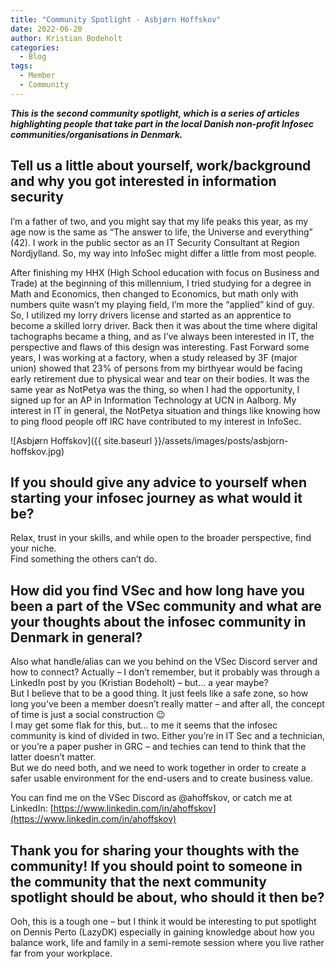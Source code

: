 ```yaml
---
title: "Community Spotlight - Asbjørn Hoffskov"  
date: 2022-06-20  
author: Kristian Bodeholt  
categories:
  - Blog
tags:
  - Member
  - Community
---
```


***This is the second community spotlight, which is a series of articles highlighting people that take part in the local Danish non-profit Infosec communities/organisations in Denmark.***

## Tell us a little about yourself, work/background and why you got interested in information security
I’m a father of two, and you might say that my life peaks this year, as my age now is the same as “The answer to life, the Universe and everything” (42). I work in the public sector as an IT Security Consultant at Region Nordjylland.  So, my way into InfoSec might differ a little from most people.  

After finishing my HHX (High School education with focus on Business and Trade) at the beginning of this millennium, I tried studying for a degree in Math and Economics, then changed to Economics, but math only with numbers quite wasn’t my playing field, I’m more the “applied” kind of guy. So, I utilized my lorry drivers license and started as an apprentice to become a skilled lorry driver. Back then it was about the time where digital tachographs became a thing, and as I’ve always been interested in IT, the perspective and flaws of this design was interesting. 
Fast Forward some years, I was working at a factory, when a study released by 3F (major union) showed that 23% of persons from my birthyear would be facing early retirement due to physical wear and tear on their bodies. It was the same year as NotPetya was the thing, so when I had the opportunity, I signed up for an AP in Information Technology at UCN in Aalborg. My interest in IT in general, the NotPetya situation and things like knowing how to ping flood people off IRC have contributed to my interest in InfoSec.

![Asbjørn Hoffskov]({{ site.baseurl }}/assets/images/posts/asbjorn-hoffskov.jpg)  

## If you should give any advice to yourself when starting your infosec journey as what would it be?
Relax, trust in your skills, and while open to the broader perspective, find your niche.  
Find something the others can’t do. 

## How did you find VSec and how long have you been a part of the VSec community and what are your thoughts about the infosec community in Denmark in general?
Also what handle/alias can we you behind on the VSec Discord server and how to connect? 
Actually – I don’t remember, but it probably was through a LinkedIn post by you (Kristian Bodeholt) – but... a year maybe?  
But I believe that to be a good thing. It just feels like a safe zone, so how long you’ve been a member doesn’t really matter – and after all, the concept of time is just a social construction 😉  
I may get some flak for this, but... to me it seems that the infosec community is kind of divided in two. Either you’re in IT Sec and a technician, or you’re a paper pusher in GRC – and techies can tend to think that the latter doesn’t matter.  
But we do need both, and we need to work together in order to create a safer usable environment for the end-users and to create business value.

You can find me on the VSec Discord as @ahoffskov, or catch me at LinkedIn: [https://www.linkedin.com/in/ahoffskov](https://www.linkedin.com/in/ahoffskov)

## Thank you for sharing your thoughts with the community! If you should point to someone in the community that the next community spotlight should be about, who should it then be?  
Ooh, this is a tough one – but I think it would be interesting to put spotlight on Dennis Perto (LazyDK) especially in gaining knowledge about how you balance work, life and family in a semi-remote session where you live rather far from your workplace.

